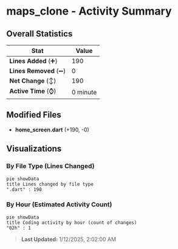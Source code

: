 # maps_clone - Activity Summary 

## Overall Statistics

| Stat                   | Value                                                             |
| ---------------------- | ----------------------------------------------------------------- |
| **Lines Added** (➕)   | 190                                          |
| **Lines Removed** (➖) | 0                                        |
| **Net Change** (↕)    | 190                |
| **Active Time** (⌚)   | 0 minute |


## Modified Files
- **home_screen.dart** (+190, -0)

## Visualizations

### By File Type (Lines Changed)

```mermaid
pie showData
title Lines changed by file type
".dart" : 190
```

### By Hour (Estimated Activity Count)

```mermaid
pie showData
title Coding activity by hour (count of changes)
"02h" : 1
```


> **Last Updated:** 1/12/2025, 2:02:00 AM